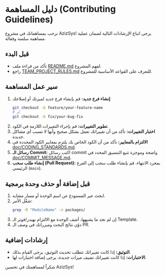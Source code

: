 # دليل المساهمة (Contributing Guidelines)

نرحب بمساهماتك في مشروع AzizSys! يرجى اتباع الإرشادات التالية لضمان عملية مساهمة سلسة وفعالة.

## قبل البدء

*   تأكد من قراءة ملف [README.md](README.md) لفهم المشروع.
*   راجع [TEAM_PROJECT_RULES.md](doc/TEAM_PROJECT_RULES.md) للتعرف على القواعد الأساسية للمشروع.

## سير عمل المساهمة

1.  **إنشاء فرع جديد:** قم بإنشاء فرع جديد لميزتك أو إصلاحك:
    ```bash
    git checkout -b feature/your-feature-name
    # أو
    git checkout -b fix/your-bug-fix
    ```
2.  **تطوير التغييرات:** قم بإجراء التغييرات اللازمة في الكود.
3.  **اختبار التغييرات:** تأكد من أن تغييراتك تعمل بشكل صحيح وأنها لا تسبب أي مشاكل جديدة.
4.  **الالتزام بالمعايير:** تأكد من أن الكود الخاص بك يلتزم بمعايير الكود المحددة في [doc/CODING_STANDARDS.md](doc/CODING_STANDARDS.md).
5.  **رسائل الـ Commit:** اكتب رسائل commit واضحة وموجزة تتبع التنسيق المحدد في [doc/COMMIT_MESSAGE.md](doc/COMMIT_MESSAGE.md).
6.  **إنشاء طلب سحب (Pull Request):** بمجرد الانتهاء، قم بإنشاء طلب سحب إلى الفرع الرئيسي (`main`).

## قبل إضافة أو حذف وحدة برمجية
1. ابحث عبر المستودع عن اسم الوحدة أو مسار مشابه.
2. شغّل الأمر:
   ```bash
   grep -R "ModuleName" -n packages/
   ```
3. إن لم تجد ما يشبهها، أضف الوحدة مع الالتزام بهيدر/فوتر الـ Template.
4. دوّن نتائج البحث ومبرراتك في وصف الـ PR.

## إرشادات إضافية

*   **التوثيق:** إذا كانت تغييراتك تتطلب تحديث التوثيق، يرجى القيام بذلك.
*   **الاختبارات:** إذا كانت تغييراتك تضيف ميزات جديدة، يرجى إضافة اختبارات لها.

شكراً لمساهمتك في تحسين AzizSys!
